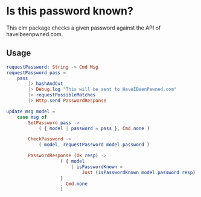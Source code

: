 # Is this password known?

This elm package checks a given password against the API of haveibeenpwned.com.

## Usage

```elm
requestPassword: String -> Cmd Msg
requestPassword pass =
    pass
        |> hashAndCut
        |> Debug.log "This will be sent to HaveIBeenPawned.com"
        |> requestPossibleMatches
        |> Http.send PasswordResponse
```

```elm
update msg model =
    case msg of
        SetPassword pass ->
            ( { model | password = pass }, Cmd.none )

        CheckPassword ->
            ( model, requestPassword model.password )

        PasswordResponse (Ok resp) ->
                    ( { model
                        | isPasswordKnown =
                            Just (isPasswordKnown model.password resp)
                    }
                    , Cmd.none
                    )
```
